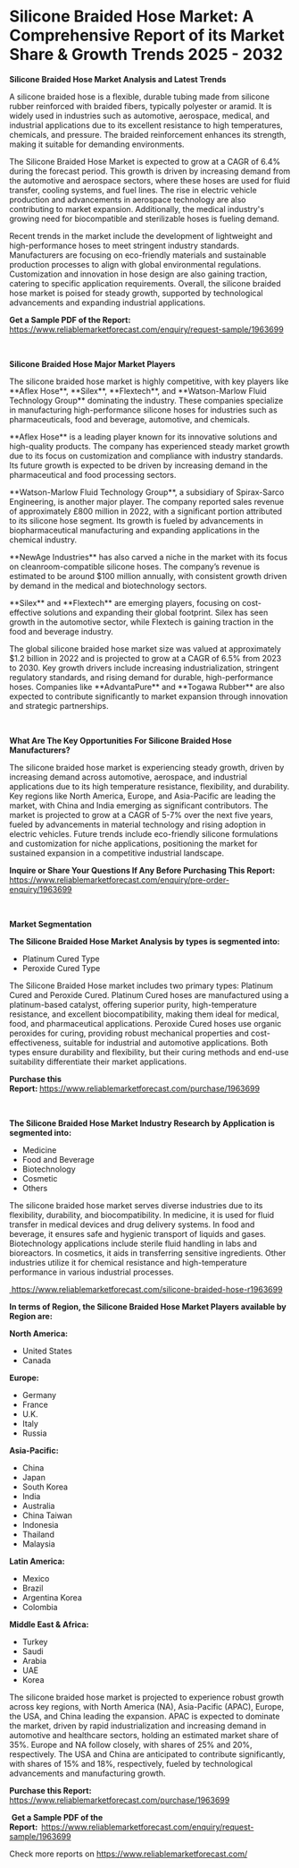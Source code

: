 <p><h1>Silicone Braided Hose Market: A Comprehensive Report of its Market Share & Growth Trends 2025 - 2032</h1></p><p><strong>Silicone Braided Hose Market Analysis and Latest Trends</strong></p>
<p><p>A silicone braided hose is a flexible, durable tubing made from silicone rubber reinforced with braided fibers, typically polyester or aramid. It is widely used in industries such as automotive, aerospace, medical, and industrial applications due to its excellent resistance to high temperatures, chemicals, and pressure. The braided reinforcement enhances its strength, making it suitable for demanding environments.</p><p>The Silicone Braided Hose Market is expected to grow at a CAGR of 6.4% during the forecast period. This growth is driven by increasing demand from the automotive and aerospace sectors, where these hoses are used for fluid transfer, cooling systems, and fuel lines. The rise in electric vehicle production and advancements in aerospace technology are also contributing to market expansion. Additionally, the medical industry's growing need for biocompatible and sterilizable hoses is fueling demand.</p><p>Recent trends in the market include the development of lightweight and high-performance hoses to meet stringent industry standards. Manufacturers are focusing on eco-friendly materials and sustainable production processes to align with global environmental regulations. Customization and innovation in hose design are also gaining traction, catering to specific application requirements. Overall, the silicone braided hose market is poised for steady growth, supported by technological advancements and expanding industrial applications.</p></p>
<p><strong>Get a Sample PDF of the Report:&nbsp;</strong> <a href="https://www.reliablemarketforecast.com/enquiry/request-sample/1963699?utm_campaign=1903&utm_medium=2&utm_source=Github&utm_content=ia&utm_term=25012025&utm_id=silicone-braided-hose">https://www.reliablemarketforecast.com/enquiry/request-sample/1963699</a></p>
<p>&nbsp;</p>
<p><strong>Silicone Braided Hose Major Market Players</strong></p>
<p><p>The silicone braided hose market is highly competitive, with key players like **Aflex Hose**, **Silex**, **Flextech**, and **Watson-Marlow Fluid Technology Group** dominating the industry. These companies specialize in manufacturing high-performance silicone hoses for industries such as pharmaceuticals, food and beverage, automotive, and chemicals.</p><p>**Aflex Hose** is a leading player known for its innovative solutions and high-quality products. The company has experienced steady market growth due to its focus on customization and compliance with industry standards. Its future growth is expected to be driven by increasing demand in the pharmaceutical and food processing sectors.</p><p>**Watson-Marlow Fluid Technology Group**, a subsidiary of Spirax-Sarco Engineering, is another major player. The company reported sales revenue of approximately £800 million in 2022, with a significant portion attributed to its silicone hose segment. Its growth is fueled by advancements in biopharmaceutical manufacturing and expanding applications in the chemical industry.</p><p>**NewAge Industries** has also carved a niche in the market with its focus on cleanroom-compatible silicone hoses. The company’s revenue is estimated to be around $100 million annually, with consistent growth driven by demand in the medical and biotechnology sectors.</p><p>**Silex** and **Flextech** are emerging players, focusing on cost-effective solutions and expanding their global footprint. Silex has seen growth in the automotive sector, while Flextech is gaining traction in the food and beverage industry.</p><p>The global silicone braided hose market size was valued at approximately $1.2 billion in 2022 and is projected to grow at a CAGR of 6.5% from 2023 to 2030. Key growth drivers include increasing industrialization, stringent regulatory standards, and rising demand for durable, high-performance hoses. Companies like **AdvantaPure** and **Togawa Rubber** are also expected to contribute significantly to market expansion through innovation and strategic partnerships.</p></p>
<p>&nbsp;</p>
<p><strong>What Are The Key Opportunities For Silicone Braided Hose Manufacturers?</strong></p>
<p><p>The silicone braided hose market is experiencing steady growth, driven by increasing demand across automotive, aerospace, and industrial applications due to its high temperature resistance, flexibility, and durability. Key regions like North America, Europe, and Asia-Pacific are leading the market, with China and India emerging as significant contributors. The market is projected to grow at a CAGR of 5-7% over the next five years, fueled by advancements in material technology and rising adoption in electric vehicles. Future trends include eco-friendly silicone formulations and customization for niche applications, positioning the market for sustained expansion in a competitive industrial landscape.</p></p>
<p><strong>Inquire or Share Your Questions If Any Before Purchasing This Report:</strong> <a href="https://www.reliablemarketforecast.com/enquiry/pre-order-enquiry/1963699?utm_campaign=1903&utm_medium=2&utm_source=Github&utm_content=ia&utm_term=25012025&utm_id=silicone-braided-hose">https://www.reliablemarketforecast.com/enquiry/pre-order-enquiry/1963699</a></p>
<p>&nbsp;</p>
<p><strong>Market Segmentation</strong></p>
<p><strong>The Silicone Braided Hose Market Analysis by types is segmented into:</strong></p>
<p><ul><li>Platinum Cured Type</li><li>Peroxide Cured Type</li></ul></p>
<p><p>The Silicone Braided Hose market includes two primary types: Platinum Cured and Peroxide Cured. Platinum Cured hoses are manufactured using a platinum-based catalyst, offering superior purity, high-temperature resistance, and excellent biocompatibility, making them ideal for medical, food, and pharmaceutical applications. Peroxide Cured hoses use organic peroxides for curing, providing robust mechanical properties and cost-effectiveness, suitable for industrial and automotive applications. Both types ensure durability and flexibility, but their curing methods and end-use suitability differentiate their market applications.</p></p>
<p><strong>Purchase this Report:&nbsp;</strong><a href="https://www.reliablemarketforecast.com/purchase/1963699?utm_campaign=1903&utm_medium=2&utm_source=Github&utm_content=ia&utm_term=25012025&utm_id=silicone-braided-hose">https://www.reliablemarketforecast.com/purchase/1963699</a></p>
<p>&nbsp;</p>
<p><strong>The Silicone Braided Hose Market Industry Research by Application is segmented into:</strong></p>
<p><ul><li>Medicine</li><li>Food and Beverage</li><li>Biotechnology</li><li>Cosmetic</li><li>Others</li></ul></p>
<p><p>The silicone braided hose market serves diverse industries due to its flexibility, durability, and biocompatibility. In medicine, it is used for fluid transfer in medical devices and drug delivery systems. In food and beverage, it ensures safe and hygienic transport of liquids and gases. Biotechnology applications include sterile fluid handling in labs and bioreactors. In cosmetics, it aids in transferring sensitive ingredients. Other industries utilize it for chemical resistance and high-temperature performance in various industrial processes.</p></p>
<p><a href="https://www.reliablemarketforecast.com/silicone-braided-hose-r1963699?utm_campaign=1903&utm_medium=2&utm_source=Github&utm_content=ia&utm_term=25012025&utm_id=silicone-braided-hose">&nbsp;https://www.reliablemarketforecast.com/silicone-braided-hose-r1963699</a></p>
<p><strong>In terms of Region, the Silicone Braided Hose Market Players available by Region are:</strong></p>
<p>
    <p> <strong> North America: </strong>
        <ul>
            <li>United States</li>
            <li>Canada</li>
        </ul>
        </p> 
    <p> <strong> Europe: </strong>
        <ul>
            <li>Germany</li>
            <li>France</li>
            <li>U.K.</li>
            <li>Italy</li>
            <li>Russia</li>
        </ul>
        </p> 
    <p> <strong> Asia-Pacific: </strong>
        <ul>
            <li>China</li>
            <li>Japan</li>
            <li>South Korea</li>
            <li>India</li>
            <li>Australia</li>
            <li>China Taiwan</li>
            <li>Indonesia</li>
            <li>Thailand</li>
            <li>Malaysia</li>
        </ul>
        </p> 
    <p> <strong> Latin America: </strong>
        <ul>
            <li>Mexico</li>
            <li>Brazil</li>
            <li>Argentina Korea</li>
            <li>Colombia</li>
        </ul>
        </p> 
    <p> <strong> Middle East & Africa: </strong>
        <ul>
            <li>Turkey</li>
            <li>Saudi</li>
            <li>Arabia</li>
            <li>UAE</li>
            <li>Korea</li>
        </ul>
    </p>
    </p>
<p><p>The silicone braided hose market is projected to experience robust growth across key regions, with North America (NA), Asia-Pacific (APAC), Europe, the USA, and China leading the expansion. APAC is expected to dominate the market, driven by rapid industrialization and increasing demand in automotive and healthcare sectors, holding an estimated market share of 35%. Europe and NA follow closely, with shares of 25% and 20%, respectively. The USA and China are anticipated to contribute significantly, with shares of 15% and 18%, respectively, fueled by technological advancements and manufacturing growth.</p></p>
<p><strong>Purchase this Report: </strong><a href="https://www.reliablemarketforecast.com/purchase/1963699?utm_campaign=1903&utm_medium=2&utm_source=Github&utm_content=ia&utm_term=25012025&utm_id=silicone-braided-hose">https://www.reliablemarketforecast.com/purchase/1963699</a></p>
<p>&nbsp;<strong>Get a Sample PDF of the Report:&nbsp;&nbsp;</strong><a href="https://www.reliablemarketforecast.com/enquiry/request-sample/1963699?utm_campaign=1903&utm_medium=2&utm_source=Github&utm_content=ia&utm_term=25012025&utm_id=silicone-braided-hose">https://www.reliablemarketforecast.com/enquiry/request-sample/1963699</a></p>
<p><strong></strong></p>
<p>Check more reports on <a href="https://www.reliablemarketforecast.com/?utm_campaign=1903&utm_medium=2&utm_source=Github&utm_content=ia&utm_term=25012025&utm_id=silicone-braided-hose">https://www.reliablemarketforecast.com/</a></p>